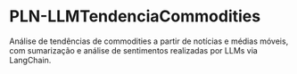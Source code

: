 # PLN-LLMTendenciaCommodities
Análise de tendências de commodities a partir de notícias e médias móveis, com sumarização e análise de sentimentos realizadas por LLMs via LangChain.
